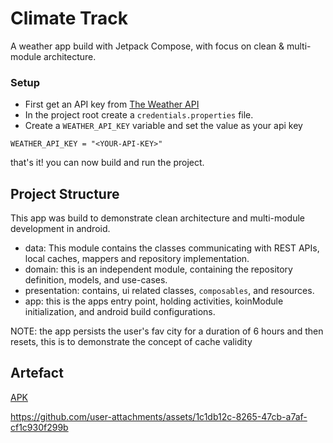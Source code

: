 # Climate Track
A weather app build with Jetpack Compose, with focus on clean & multi-module architecture.

### Setup 
 - First get an API key from [The Weather API](https://www.weatherapi.com/docs/)
 - In the project root create a `credentials.properties` file.
 - Create a `WEATHER_API_KEY` variable and set the value as your api key
 ```properties
WEATHER_API_KEY = "<YOUR-API-KEY>"
```
that's it! you can now build and run the project.

## Project Structure
This app was build to demonstrate clean architecture and multi-module development in android.

- data: This module contains the classes communicating with REST APIs, local caches, mappers and repository implementation. 
- domain: this is an independent module, containing the repository definition, models, and use-cases.
- presentation: contains, ui related classes, `composables`, and resources.
- app: this is the apps entry point, holding activities, koinModule initialization, and android build configurations.

NOTE: the app persists the user's fav city for a duration of 6 hours and then resets, this is to demonstrate the concept of cache validity

## Artefact
[APK](https://github.com/Xheghun/ClimateTrack/releases/download/v0.0.1/climate-track.debug.apk)


https://github.com/user-attachments/assets/1c1db12c-8265-47cb-a7af-cf1c930f299b

